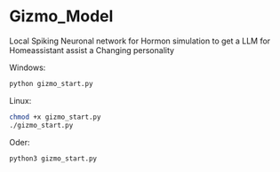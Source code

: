 # Gizmo_Model
Local Spiking Neuronal network for Hormon simulation to get a LLM for Homeassistant assist a Changing personality


Windows:
```bash
python gizmo_start.py
```
Linux:
```bash
chmod +x gizmo_start.py
./gizmo_start.py
```
Oder:
```bash
python3 gizmo_start.py
```